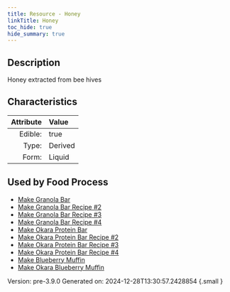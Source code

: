 ```yaml
---
title: Resource - Honey
linkTitle: Honey
toc_hide: true
hide_summary: true
---
```


## Description
Honey extracted from bee hives

## Characteristics

| Attribute      | Value |
|--------:|:------|
|Edible:|true|
|Type:|Derived|
|Form:|Liquid|
 



    
## Used by Food Process

- [Make Granola Bar](/docs/definitions/food/make-granola-bar)
- [Make Granola Bar Recipe #2](/docs/definitions/food/make-granola-bar-recipe--2)
- [Make Granola Bar Recipe #3](/docs/definitions/food/make-granola-bar-recipe--3)
- [Make Granola Bar Recipe #4](/docs/definitions/food/make-granola-bar-recipe--4)
- [Make Okara Protein Bar](/docs/definitions/food/make-okara-protein-bar)
- [Make Okara Protein Bar Recipe #2](/docs/definitions/food/make-okara-protein-bar-recipe--2)
- [Make Okara Protein Bar Recipe #3](/docs/definitions/food/make-okara-protein-bar-recipe--3)
- [Make Okara Protein Bar Recipe #4](/docs/definitions/food/make-okara-protein-bar-recipe--4)
- [Make Blueberry Muffin](/docs/definitions/food/make-blueberry-muffin)
- [Make Okara Blueberry Muffin](/docs/definitions/food/make-okara-blueberry-muffin)


Version: pre-3.9.0 Generated on: 2024-12-28T13:30:57.2428854
{.small }
